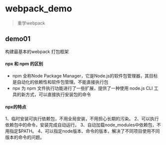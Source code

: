 # webpack_demo

> 重学webpack

## demo01

构建最基本的webpack 打包框架

#### npx 和 npm 的区别

+ npm 全称Node Package Manager，它是Node.js的软件包管理器，其目标是自动化的依赖性和软件包管理。不能直接执行包
+ npx 为 npm 文件执行功能进行了一些扩展，提供了一种使用 node.js CLI 工具的新方式，可以直接执行安装包的命令

#### npx的特点

1、临时安装可执行依赖包，不用全局安装，不用担心长期的污染。
2、可以执行依赖包中的命令，安装完成自动运行。
3、自动加载node_modules中依赖包，不用指定$PATH。
4、可以指定node版本、命令的版本，解决了不同项目使用不同版本的命令的问题。